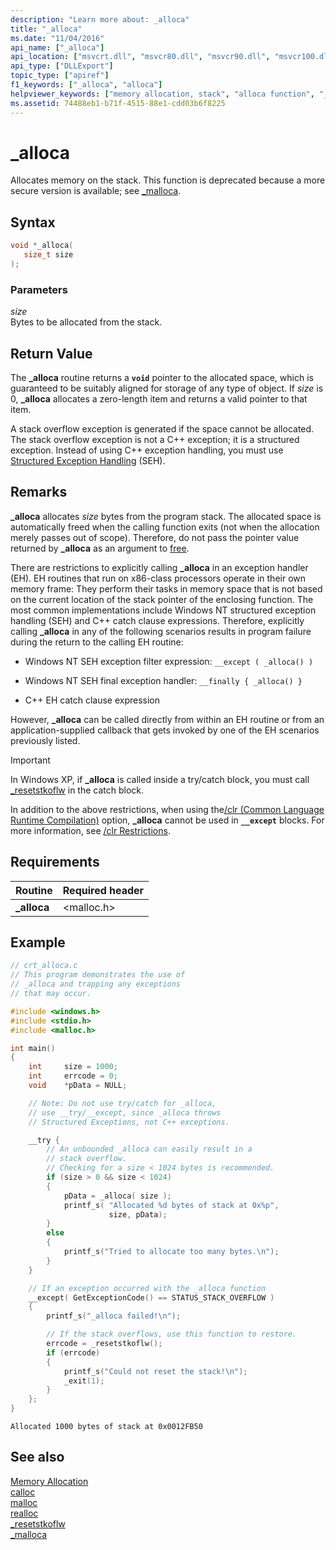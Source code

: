 ```yaml
---
description: "Learn more about: _alloca"
title: "_alloca"
ms.date: "11/04/2016"
api_name: ["_alloca"]
api_location: ["msvcrt.dll", "msvcr80.dll", "msvcr90.dll", "msvcr100.dll", "msvcr100_clr0400.dll", "msvcr110.dll", "msvcr110_clr0400.dll", "msvcr120.dll", "msvcr120_clr0400.dll", "ucrtbase.dll"]
api_type: ["DLLExport"]
topic_type: ["apiref"]
f1_keywords: ["_alloca", "alloca"]
helpviewer_keywords: ["memory allocation, stack", "alloca function", "_alloca function"]
ms.assetid: 74488eb1-b71f-4515-88e1-cdd03b6f8225
---
```

# _alloca

Allocates memory on the stack. This function is deprecated because a more secure version is available; see [_malloca](malloca.md).

## Syntax

```C
void *_alloca(
   size_t size
);
```

### Parameters

*size*<br/>
Bytes to be allocated from the stack.

## Return Value

The **_alloca** routine returns a **`void`** pointer to the allocated space, which is guaranteed to be suitably aligned for storage of any type of object. If *size* is 0, **_alloca** allocates a zero-length item and returns a valid pointer to that item.

A stack overflow exception is generated if the space cannot be allocated. The stack overflow exception is not a C++ exception; it is a structured exception. Instead of using C++ exception handling, you must use [Structured Exception Handling](../../cpp/structured-exception-handling-c-cpp.md) (SEH).

## Remarks

**_alloca** allocates *size* bytes from the program stack. The allocated space is automatically freed when the calling function exits (not when the allocation merely passes out of scope). Therefore, do not pass the pointer value returned by **_alloca** as an argument to [free](free.md).

There are restrictions to explicitly calling **_alloca** in an exception handler (EH). EH routines that run on x86-class processors operate in their own memory frame: They perform their tasks in memory space that is not based on the current location of the stack pointer of the enclosing function. The most common implementations include Windows NT structured exception handling (SEH) and C++ catch clause expressions. Therefore, explicitly calling **_alloca** in any of the following scenarios results in program failure during the return to the calling EH routine:

- Windows NT SEH exception filter expression: `__except ( _alloca() )`

- Windows NT SEH final exception handler: `__finally { _alloca() }`

- C++ EH catch clause expression

However, **_alloca** can be called directly from within an EH routine or from an application-supplied callback that gets invoked by one of the EH scenarios previously listed.

> [!IMPORTANT]
> In Windows XP, if **_alloca** is called inside a try/catch block, you must call [_resetstkoflw](resetstkoflw.md) in the catch block.

In addition to the above restrictions, when using the[/clr (Common Language Runtime Compilation)](../../build/reference/clr-common-language-runtime-compilation.md) option, **_alloca** cannot be used in **`__except`** blocks. For more information, see [/clr Restrictions](../../build/reference/clr-restrictions.md).

## Requirements

|Routine|Required header|
|-------------|---------------------|
|**_alloca**|\<malloc.h>|

## Example

```C
// crt_alloca.c
// This program demonstrates the use of
// _alloca and trapping any exceptions
// that may occur.

#include <windows.h>
#include <stdio.h>
#include <malloc.h>

int main()
{
    int     size = 1000;
    int     errcode = 0;
    void    *pData = NULL;

    // Note: Do not use try/catch for _alloca,
    // use __try/__except, since _alloca throws
    // Structured Exceptions, not C++ exceptions.

    __try {
        // An unbounded _alloca can easily result in a
        // stack overflow.
        // Checking for a size < 1024 bytes is recommended.
        if (size > 0 && size < 1024)
        {
            pData = _alloca( size );
            printf_s( "Allocated %d bytes of stack at 0x%p",
                      size, pData);
        }
        else
        {
            printf_s("Tried to allocate too many bytes.\n");
        }
    }

    // If an exception occurred with the _alloca function
    __except( GetExceptionCode() == STATUS_STACK_OVERFLOW )
    {
        printf_s("_alloca failed!\n");

        // If the stack overflows, use this function to restore.
        errcode = _resetstkoflw();
        if (errcode)
        {
            printf_s("Could not reset the stack!\n");
            _exit(1);
        }
    };
}
```

```Output
Allocated 1000 bytes of stack at 0x0012FB50
```

## See also

[Memory Allocation](../../c-runtime-library/memory-allocation.md)<br/>
[calloc](calloc.md)<br/>
[malloc](malloc.md)<br/>
[realloc](realloc.md)<br/>
[_resetstkoflw](resetstkoflw.md)<br/>
[_malloca](malloca.md)<br/>
